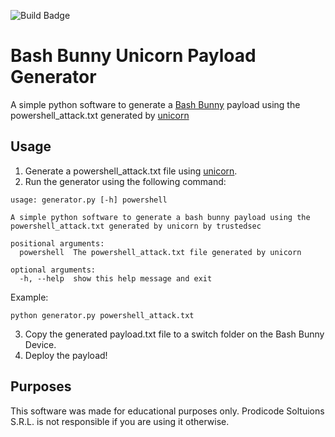 ![Build Badge]( https://codebuild.us-east-1.amazonaws.com/badges?uuid=eyJlbmNyeXB0ZWREYXRhIjoiUnkxcDlXVDlSSlNyWGM0VHF5UkpFTXFrWVpyVWZwdEliM25YTEYrUjdOcXE2ZmxlUEh3RUxrVDlobWJiVk9yTUp2d2xsZVd3Y0xOL29ERm1SZ253cVFJPSIsIml2UGFyYW1ldGVyU3BlYyI6InJjMWRjWEpqMUc1STFZdkkiLCJtYXRlcmlhbFNldFNlcmlhbCI6MX0%3D&branch=master)
# Bash Bunny Unicorn Payload Generator
A simple python software to generate a [Bash Bunny](https://hakshop.com/products/bash-bunny) payload using the powershell_attack.txt generated by [unicorn](https://github.com/trustedsec/unicorn)

## Usage
1. Generate a powershell_attack.txt file using [unicorn](https://github.com/trustedsec/unicorn).
2. Run the generator using the following command:
```
usage: generator.py [-h] powershell

A simple python software to generate a bash bunny payload using the
powershell_attack.txt generated by unicorn by trustedsec

positional arguments:
  powershell  The powershell_attack.txt file generated by unicorn

optional arguments:
  -h, --help  show this help message and exit
```

Example:
```
python generator.py powershell_attack.txt
```
3. Copy the generated payload.txt file to a switch folder on the Bash Bunny Device.
4. Deploy the payload!

## Purposes
This software was made for educational purposes only.
Prodicode Soltuions S.R.L. is not responsible if you are using it otherwise.
